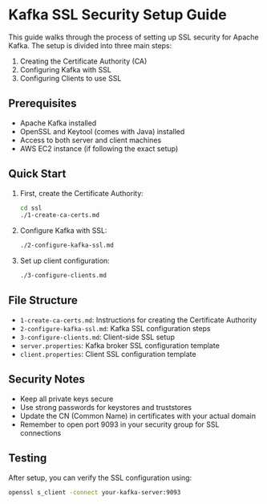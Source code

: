 # Kafka SSL Security Setup Guide

This guide walks through the process of setting up SSL security for Apache Kafka. The setup is divided into three main steps:

1. Creating the Certificate Authority (CA)
2. Configuring Kafka with SSL
3. Configuring Clients to use SSL

## Prerequisites

- Apache Kafka installed
- OpenSSL and Keytool (comes with Java) installed
- Access to both server and client machines
- AWS EC2 instance (if following the exact setup)

## Quick Start

1. First, create the Certificate Authority:
   ```bash
   cd ssl
   ./1-create-ca-certs.md
   ```

2. Configure Kafka with SSL:
   ```bash
   ./2-configure-kafka-ssl.md
   ```

3. Set up client configuration:
   ```bash
   ./3-configure-clients.md
   ```

## File Structure

- `1-create-ca-certs.md`: Instructions for creating the Certificate Authority
- `2-configure-kafka-ssl.md`: Kafka SSL configuration steps
- `3-configure-clients.md`: Client-side SSL setup
- `server.properties`: Kafka broker SSL configuration template
- `client.properties`: Client SSL configuration template

## Security Notes

- Keep all private keys secure
- Use strong passwords for keystores and truststores
- Update the CN (Common Name) in certificates with your actual domain
- Remember to open port 9093 in your security group for SSL connections

## Testing

After setup, you can verify the SSL configuration using:
```bash
openssl s_client -connect your-kafka-server:9093
```